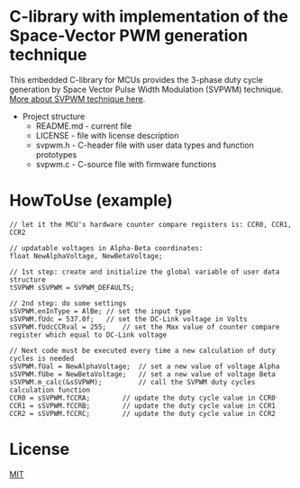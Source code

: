 # C-library with implementation of the Space-Vector PWM generation technique

This embedded C-library for MCUs provides the 3-phase duty cycle generation by Space Vector Pulse Width Modulation (SVPWM) technique. [More about SVPWM technique here](https://www.switchcraft.org/learning/2017/3/15/space-vector-pwm-intro).

* Project structure
	* README.md - current file
	* LICENSE - file with license description
  * svpwm.h - C-header file with user data types and function prototypes
  * svpwm.c - C-source file with firmware functions

# HowToUse (example)

    // let it the MCU's hardware counter compare registers is: CCR0, CCR1, CCR2

    // updatable voltages in Alpha-Beta coordinates:
    float NewAlphaVoltage, NewBetaVoltage;

    // 1st step: create and initialize the global variable of user data structure
    tSVPWM sSVPWM = SVPWM_DEFAULTS;

    // 2nd step: do some settings
    sSVPWM.enInType = AlBe;	// set the input type
    sSVPWM.fUdc = 537.0f;	// set the DC-Link voltage in Volts
    sSVPWM.fUdcCCRval = 255;	// set the Max value of counter compare register which equal to DC-Link voltage

    // Next code must be executed every time a new calculation of duty cycles is needed
    sSVPWM.fUal = NewAlphaVoltage;	// set a new value of voltage Alpha
    sSVPWM.fUbe = NewBetaVoltage;	// set a new value of voltage Beta
    sSVPWM.m_calc(&sSVPWM); 		// call the SVPWM duty cycles calculation function
    CCR0 = sSVPWM.fCCRA;		// update the duty cycle value in CCR0
    CCR1 = sSVPWM.fCCRB;		// update the duty cycle value in CCR1
    CCR2 = sSVPWM.fCCRC;		// update the duty cycle value in CCR2

# License
  
[MIT](./LICENSE "License Description")
